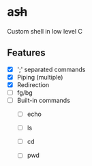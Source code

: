 # as̶h
Custom shell in low level C

## Features

- [x] ';' separated commands
- [x] Piping (multiple)
- [x] Redirection
- [ ] fg/bg
- [ ] Built-in commands
  - [ ] echo
  - [ ] ls
  - [ ] cd
  - [ ] pwd
  
